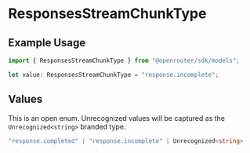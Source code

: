 # ResponsesStreamChunkType

## Example Usage

```typescript
import { ResponsesStreamChunkType } from "@openrouter/sdk/models";

let value: ResponsesStreamChunkType = "response.incomplete";
```

## Values

This is an open enum. Unrecognized values will be captured as the `Unrecognized<string>` branded type.

```typescript
"response.completed" | "response.incomplete" | Unrecognized<string>
```